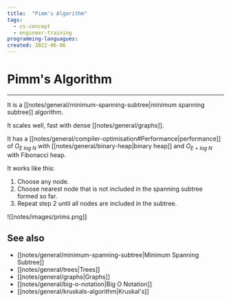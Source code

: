 ```yaml
---
title:  "Pimm's Algorithm"
tags:
  - cs-concept
  - engineer-training
programming-languagues:
created: 2022-06-06
---
```

# Pimm's Algorithm
---
It is a [[notes/general/minimum-spanning-subtree|minimum spanning subtree]] algorithm.

It scales well, fast with dense [[notes/general/graphs]].

It has a [[notes/general/compiler-optimisation#Performance|performance]] of $O_{E\ log\ N}$ with [[notes/general/binary-heap|binary heap]] and $O_{E\ +\ log\ N}$ with Fibonacci heap.

It works like this:
1. Choose any node.
2. Choose nearest node that is not included in the spanning subtree formed so far.
3. Repeat step 2 until all nodes are included in the subtree.

![[notes/images/prims.png]]

## See also
- [[notes/general/minimum-spanning-subtree|Minimum Spanning Subtree]]
- [[notes/general/trees|Trees]]
- [[notes/general/graphs|Graphs]]
- [[notes/general/big-o-notation|Big O Notation]]
- [[notes/general/kruskals-algorithm|Kruskal's]]

